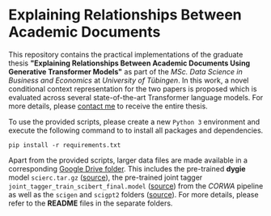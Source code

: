 # Explaining Relationships Between Academic Documents

This repository contains the practical implementations of the graduate thesis **"Explaining Relationships Between Academic Documents Using Generative Transformer Models"** as part of the *MSc. Data Science in Business and Economics* at *University of Tübingen*. In this work, a novel conditional context representation for the two papers is proposed which is evaluated across several state-of-the-art Transformer language models. For more details, please [contact me](mailto:tim.moritz.buendert@googlemail.com) to receive the entire thesis.

To use the provided scripts, please create a new `Python 3` environment and execute the following command to to install all packages and dependencies.

```pip install -r requirements.txt```

Apart from the provided scripts, larger data files are made available in a corresponding [Google Drive folder](https://drive.google.com/drive/folders/1uGxfWfnK_PtNfKEfuc2EbCuEQpZpjnQJ?usp=sharing). This includes the pre-trained **dygie** model `scierc.tar.gz` ([source](https://github.com/dwadden/dygiepp#pretrained-models)), the pre-trained joint tagger `joint_tagger_train_scibert_final.model` ([source](https://github.com/jacklxc/CORWA)) from the *CORWA* pipeline as well as the `scigen` and `scigpt2` folders ([source](https://github.com/Kel-Lu/SciGen)). For more details, please refer to the **README** files in the separate folders.
